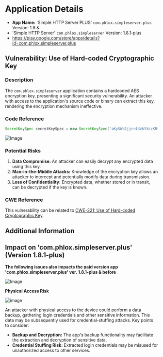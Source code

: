 

# Application Details
- **App Name:** 'Simple HTTP Server PLUS' `com.phlox.simpleserver.plus` Version: 1.8  &
- 'Simple HTTP Server' `com.phlox.simpleserver` Version: 1.8.1-plus
- https://play.google.com/store/apps/details?id=com.phlox.simpleserver.plus
  
## Vulnerability: Use of Hard-coded Cryptographic Key

### Description
The `com.phlox.simpleserver` application contains a hardcoded AES encryption key, presenting a significant security vulnerability. An attacker with access to the application's source code or binary can extract this key, rendering the encryption mechanism ineffective.

### Code Reference
```java
SecretKeySpec secretKeySpec = new SecretKeySpec("aKySWb2jjrr4dzkYXczKRt7K".getBytes(), "AES");
```
![Image](https://github.com/actuator/com.phlox.simpleserver/assets/78701239/9301599f-222f-4f7f-8e33-d41eb90167da)

### Potential Risks
1. **Data Compromise:** An attacker can easily decrypt any encrypted data using this key.
2. **Man-in-the-Middle Attacks:** Knowledge of the encryption key allows an attacker to intercept and potentially modify data during transmission.
3. **Loss of Confidentiality:** Encrypted data, whether stored or in transit, can be decrypted if the key is known.

### CWE Reference
This vulnerability can be related to [CWE-321: Use of Hard-coded Cryptographic Key](https://cwe.mitre.org/data/definitions/321.html).

## Additional Information

## Impact on 'com.phlox.simpleserver.plus' (Version 1.8.1-plus)

**The following issues also impacts the paid version app 'com.phlox.simpleserver.plus' ver. 1.8.1-plus & before**

![Image](https://github.com/actuator/com.phlox.simpleserver/assets/78701239/fbcf5097-4d85-4870-b280-4cbf14926c4a)


**Physical Access Risk**

![image](https://github.com/actuator/com.phlox.simpleserver/assets/78701239/8eb13ee5-a2dc-4260-9f3a-f80b2a90909f)



An attacker with physical access to the device could perform a data backup, gathering login credentials and other sensitive information. This data may be subsequently used for credential-stuffing attacks. Key points to consider:

- **Backup and Decryption:** The app's backup functionality may facilitate the extraction and decryption of sensitive data.
- **Credential Stuffing Risk:** Extracted login credentials may be misused for unauthorized access to other services.
```

